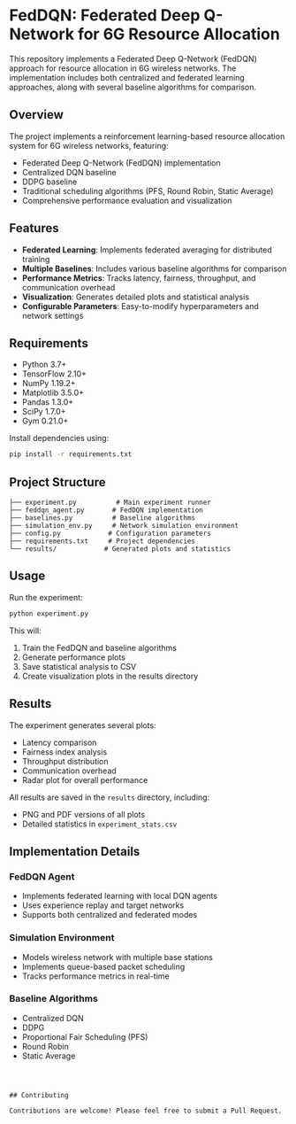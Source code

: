 # FedDQN: Federated Deep Q-Network for 6G Resource Allocation

This repository implements a Federated Deep Q-Network (FedDQN) approach for resource allocation in 6G wireless networks. The implementation includes both centralized and federated learning approaches, along with several baseline algorithms for comparison.

## Overview

The project implements a reinforcement learning-based resource allocation system for 6G wireless networks, featuring:

- Federated Deep Q-Network (FedDQN) implementation
- Centralized DQN baseline
- DDPG baseline
- Traditional scheduling algorithms (PFS, Round Robin, Static Average)
- Comprehensive performance evaluation and visualization

## Features

- **Federated Learning**: Implements federated averaging for distributed training
- **Multiple Baselines**: Includes various baseline algorithms for comparison
- **Performance Metrics**: Tracks latency, fairness, throughput, and communication overhead
- **Visualization**: Generates detailed plots and statistical analysis
- **Configurable Parameters**: Easy-to-modify hyperparameters and network settings

## Requirements

- Python 3.7+
- TensorFlow 2.10+
- NumPy 1.19.2+
- Matplotlib 3.5.0+
- Pandas 1.3.0+
- SciPy 1.7.0+
- Gym 0.21.0+

Install dependencies using:
```bash
pip install -r requirements.txt
```

## Project Structure

```
├── experiment.py          # Main experiment runner
├── feddqn_agent.py       # FedDQN implementation
├── baselines.py          # Baseline algorithms
├── simulation_env.py     # Network simulation environment
├── config.py            # Configuration parameters
├── requirements.txt     # Project dependencies
└── results/            # Generated plots and statistics
```

## Usage

Run the experiment:
```bash
python experiment.py
```

This will:
1. Train the FedDQN and baseline algorithms
2. Generate performance plots
3. Save statistical analysis to CSV
4. Create visualization plots in the results directory

## Results

The experiment generates several plots:
- Latency comparison
- Fairness index analysis
- Throughput distribution
- Communication overhead
- Radar plot for overall performance

All results are saved in the `results` directory, including:
- PNG and PDF versions of all plots
- Detailed statistics in `experiment_stats.csv`

## Implementation Details

### FedDQN Agent
- Implements federated learning with local DQN agents
- Uses experience replay and target networks
- Supports both centralized and federated modes

### Simulation Environment
- Models wireless network with multiple base stations
- Implements queue-based packet scheduling
- Tracks performance metrics in real-time

### Baseline Algorithms
- Centralized DQN
- DDPG
- Proportional Fair Scheduling (PFS)
- Round Robin
- Static Average


```



## Contributing

Contributions are welcome! Please feel free to submit a Pull Request.
